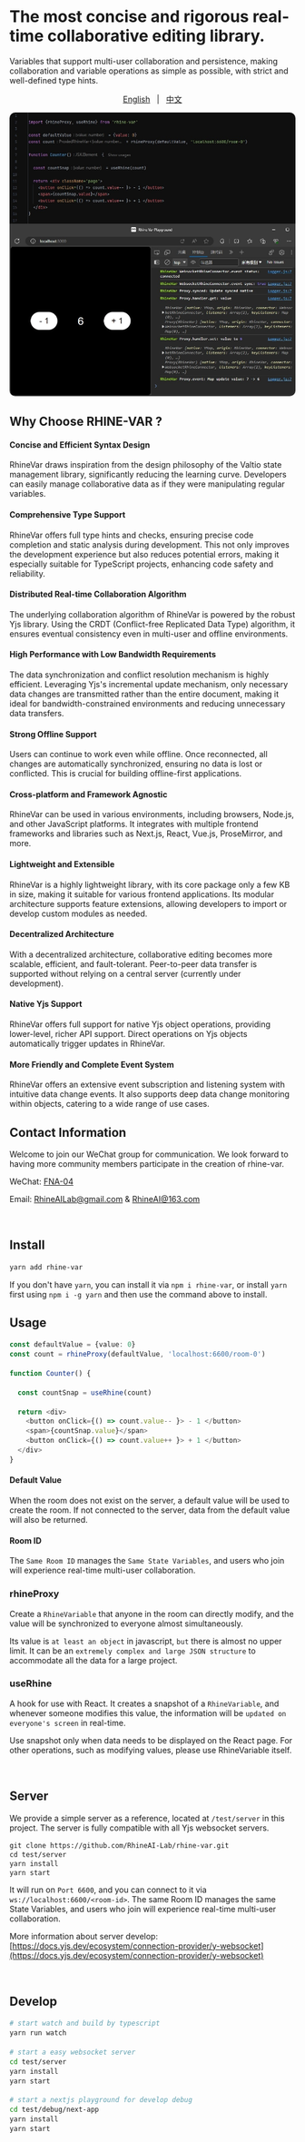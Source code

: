 
# The most concise and rigorous real-time collaborative editing library.

Variables that support multi-user collaboration and persistence, making collaboration and variable operations as simple as possible, with strict and well-defined type hints.

<div align="center">

[English](README.md) &nbsp; | &nbsp; [中文](README_zh.md)

</div>

<img src='./assets/images/example1.png' style="border-radius: 10px"/>


## Why Choose RHINE-VAR ?

#### Concise and Efficient Syntax Design
RhineVar draws inspiration from the design philosophy of the Valtio state management library, significantly reducing the learning curve. Developers can easily manage collaborative data as if they were manipulating regular variables.

#### Comprehensive Type Support
RhineVar offers full type hints and checks, ensuring precise code completion and static analysis during development. This not only improves the development experience but also reduces potential errors, making it especially suitable for TypeScript projects, enhancing code safety and reliability.

#### Distributed Real-time Collaboration Algorithm
The underlying collaboration algorithm of RhineVar is powered by the robust Yjs library. Using the CRDT (Conflict-free Replicated Data Type) algorithm, it ensures eventual consistency even in multi-user and offline environments.

#### High Performance with Low Bandwidth Requirements
The data synchronization and conflict resolution mechanism is highly efficient. Leveraging Yjs's incremental update mechanism, only necessary data changes are transmitted rather than the entire document, making it ideal for bandwidth-constrained environments and reducing unnecessary data transfers.

#### Strong Offline Support
Users can continue to work even while offline. Once reconnected, all changes are automatically synchronized, ensuring no data is lost or conflicted. This is crucial for building offline-first applications.

#### Cross-platform and Framework Agnostic
RhineVar can be used in various environments, including browsers, Node.js, and other JavaScript platforms. It integrates with multiple frontend frameworks and libraries such as Next.js, React, Vue.js, ProseMirror, and more.

#### Lightweight and Extensible
RhineVar is a highly lightweight library, with its core package only a few KB in size, making it suitable for various frontend applications. Its modular architecture supports feature extensions, allowing developers to import or develop custom modules as needed.

#### Decentralized Architecture
With a decentralized architecture, collaborative editing becomes more scalable, efficient, and fault-tolerant. Peer-to-peer data transfer is supported without relying on a central server (currently under development).

#### Native Yjs Support
RhineVar offers full support for native Yjs object operations, providing lower-level, richer API support. Direct operations on Yjs objects automatically trigger updates in RhineVar.

#### More Friendly and Complete Event System
RhineVar offers an extensive event subscription and listening system with intuitive data change events. It also supports deep data change monitoring within objects, catering to a wide range of use cases.



## Contact Information
Welcome to join our WeChat group for communication. We look forward to having more community members participate in the creation of rhine-var.

WeChat: [FNA-04]()

Email: [RhineAILab@gmail.com](rhineailab@gmail.com) & [RhineAI@163.com](RhineAI@163.com)

<br/>

## Install
```bash
yarn add rhine-var
```
If you don't have `yarn`, you can install it via `npm i rhine-var`, or install `yarn` first using `npm i -g yarn` and then use the command above to install.

## Usage

```typescript jsx
const defaultValue = {value: 0}
const count = rhineProxy(defaultValue, 'localhost:6600/room-0')

function Counter() {
  
  const countSnap = useRhine(count)
  
  return <div>
    <button onClick={() => count.value-- }> - 1 </button>
    <span>{countSnap.value}</span>
    <button onClick={() => count.value++ }> + 1 </button>
  </div>
}
```
#### Default Value

When the room does not exist on the server, a default value will be used to create the room. If not connected to the server, data from the default value will also be returned.

#### Room ID

The `Same Room ID` manages the `Same State Variables`, and users who join will experience real-time multi-user collaboration.

### rhineProxy

Create a `RhineVariable` that anyone in the room can directly modify, and the value will be synchronized to everyone almost simultaneously.

Its value is `at least an object` in javascript, `but` there is almost no upper limit. It can be an `extremely complex and large JSON structure` to accommodate all the data for a large project.

### useRhine

A hook for use with React. It creates a snapshot of a `RhineVariable`, and whenever someone modifies this value, the information will be `updated on everyone's screen` in real-time.

Use snapshot only when data needs to be displayed on the React page. For other operations, such as modifying values, please use RhineVariable itself.

<br/>

## Server
We provide a simple server as a reference, located at `/test/server` in this project. The server is fully compatible with all Yjs websocket servers.
```
git clone https://github.com/RhineAI-Lab/rhine-var.git
cd test/server
yarn install
yarn start
```
It will run on `Port 6600`, and you can connect to it via `ws://localhost:6600/<room-id>`. The same Room ID manages the same State Variables, and users who join will experience real-time multi-user collaboration.

More information about server develop: [https://docs.yjs.dev/ecosystem/connection-provider/y-websocket](https://docs.yjs.dev/ecosystem/connection-provider/y-websocket)

<br/>

## Develop

```bash
# start watch and build by typescript
yarn run watch

# start a easy websocket server
cd test/server
yarn install
yarn start

# start a nextjs playground for develop debug
cd test/debug/next-app
yarn install
yarn start
```

<br/>
